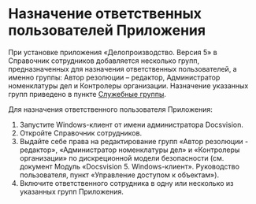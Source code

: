 # Назначение ответственных пользователей Приложения

При установке приложения «Делопроизводство. Версия 5» в Справочник сотрудников добавляется несколько групп, предназначенных для назначения ответственных пользователей, а именно группы: Автор резолюции – редактор, Администратор номенклатуры дел и Контролеры организации. Назначение указанных групп приведено в пункте [Служебные группы](Groups.md).

Для назначения ответственного пользователя Приложения:

1. Запустите Windows-клиент от имени администратора Docsvision.
2. Откройте Справочник сотрудников.
3. Выдайте себе права на редактирование групп «Автор резолюции - редактор», «Администратор номенклатуры дел» и «Контролеры организации» по дискреционной модели безопасности (см. документ Модуль «Docsvision 5. Windows-клиент». Руководство пользователя, пункт «Управление доступом к объектам»).
4. Включите ответственного сотрудника в одну или несколько из указанных групп Приложения.